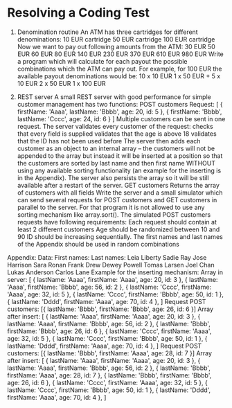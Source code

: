 # Resolving a Coding Test

1. Denomination routine
An ATM has three cartridges for different denominations:
10 EUR cartridge
50 EUR cartridge
100 EUR cartridge
Now we want to pay out following amounts from the ATM:
30 EUR
50 EUR
60 EUR
80 EUR
140 EUR
230 EUR
370 EUR
610 EUR
980 EUR
Write a program which will calculate for each payout the possible combinations which the ATM can pay out.
For example, for 100 EUR the available payout denominations would be:
10 x 10 EUR
1 x 50 EUR + 5 x 10 EUR
2 x 50 EUR
1 x 100 EUR


2. REST server
A small REST server with good performance for simple customer management has two functions:
POST customers
Request:
[
	  {
		 firstName: 'Aaaa',
		 lastName: 'Bbbb',
		 age: 20,
		 id: 5
	  },
	  {
		 firstName: 'Bbbb',
		 lastName: 'Cccc',
		 age: 24,
		 id: 6
	  }
]
Multiple customers can be sent in one request.
The server validates every customer of the request:
checks that every field is supplied
validates that the age is above 18
validates that the ID has not been used before
The server then adds each customer as an object to an internal array – the customers will not be appended to the array but instead it will be inserted at a position so that the customers are sorted by last name and then first name WITHOUT using any available sorting functionality (an example for the inserting is in the Appendix).
The server also persists the array so it will be still available after a restart of the server.
GET customers
Returns the array of customers with all fields
Write the server and a small simulator which can send several requests for POST customers and GET customers in parallel to the server.
For that program it is not allowed to use any sorting mechanism like array.sort().
The simulated POST customers requests have following requirements:
Each request should contain at least 2 different customers
Age should be randomized between 10 and 90
ID should be increasing sequentially.
The first names and last names of the Appendix should be used in random combinations



Appendix:
Data:
First names:					Last names:
Leia						Liberty
Sadie						Ray
Jose						Harrison
Sara						Ronan
Frank						Drew
Dewey						Powell
Tomas						Larsen
Joel						Chan
Lukas						Anderson
Carlos						Lane
Example for the inserting mechanism:
Array in server:
[
{ lastName: 'Aaaa', firstName: 'Aaaa', age: 20, id: 3 },
{ lastName: 'Aaaa', firstName: 'Bbbb', age: 56, id: 2 },
{ lastName: 'Cccc', firstName: 'Aaaa', age: 32, id: 5 },
{ lastName: 'Cccc', firstName: 'Bbbb', age: 50, id: 1 },
{ lastName: 'Dddd', firstName: 'Aaaa', age: 70, id: 4 },
]
Request POST customers:
[{ lastName: 'Bbbb', firstName: 'Bbbb', age: 26, id: 6 }]
Array after insert:
[
{ lastName: 'Aaaa', firstName: 'Aaaa', age: 20, id: 3 },
{ lastName: 'Aaaa', firstName: 'Bbbb', age: 56, id: 2 },
{ lastName: 'Bbbb', firstName: 'Bbbb', age: 26, id: 6 },
{ lastName: 'Cccc', firstName: 'Aaaa', age: 32, id: 5 },
{ lastName: 'Cccc', firstName: 'Bbbb', age: 50, id: 1 },
{ lastName: 'Dddd', firstName: 'Aaaa', age: 70, id: 4 },
]
Request POST customers:
[{ lastName: 'Bbbb', firstName: 'Aaaa', age: 28, id: 7 }]
Array after insert:
[
{ lastName: 'Aaaa', firstName: 'Aaaa', age: 20, id: 3 },
{ lastName: 'Aaaa', firstName: 'Bbbb', age: 56, id: 2 },
{ lastName: 'Bbbb', firstName: 'Aaaa', age: 28, id: 7 },
{ lastName: 'Bbbb', firstName: 'Bbbb', age: 26, id: 6 },
{ lastName: 'Cccc', firstName: 'Aaaa', age: 32, id: 5 },
{ lastName: 'Cccc', firstName: 'Bbbb', age: 50, id: 1 },
{ lastName: 'Dddd', firstName: 'Aaaa', age: 70, id: 4 },
]

